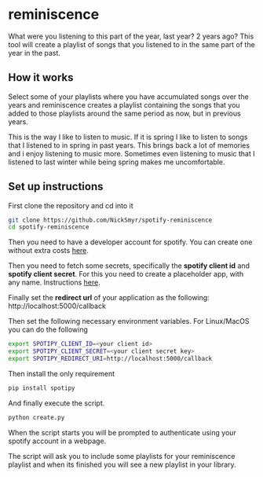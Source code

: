 # reminiscence

What were you listening to this part of the year, last year? 2 years ago? This tool will create a playlist of songs that you listened to in the same part of the year in the past.


## How it works

Select some of your playlists where you have accumulated songs over the years and reminiscence creates a playlist containing the songs that you added to those playlists around the same period as now, but in previous years.


This is the way I like to listen to music. If it is spring I like to listen to songs that I listened to in spring in past years. This brings back a lot of memories and i enjoy listening to music more. Sometimes even listening to music that I listened to last winter while being spring makes me uncomfortable.

## Set up instructions

First clone the repository and cd into it

```sh
git clone https://github.com/NickSmyr/spotify-reminiscence
cd spotify-reminiscence
```

Then you need to have a developer account for spotify. You can create one without extra costs [here](https://developer.spotify.com). 

Then you need to fetch some secrets, specifically the **spotify client id** and **spotify client secret**. For this you need to create a placeholder app, with any name. Instructions [here](https://support.heateor.com/get-spotify-client-id-client-secret/). 

Finally set the **redirect url** of your application as the following: http://localhost:5000/callback

Then set the following necessary environment variables. For Linux/MacOS you can do the following 

```sh
export SPOTIPY_CLIENT_ID=<your client id>
export SPOTIPY_CLIENT_SECRET=<your client secret key>
export SPOTIPY_REDIRECT_URI=http://localhost:5000/callback
```

Then install the only requirement
```sh
pip install spotipy
```

And finally execute the script. 

```sh
python create.py
```

When the script starts you will be prompted to authenticate using your spotify account in a webpage.

The script will ask you to include some playlists for your reminiscence playlist and when its finished you will see a new playlist in your library.